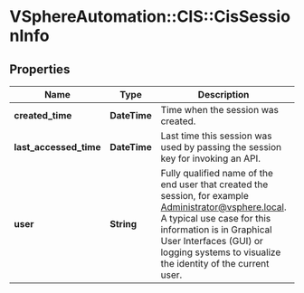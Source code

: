 # VSphereAutomation::CIS::CisSessionInfo

## Properties
Name | Type | Description | Notes
------------ | ------------- | ------------- | -------------
**created_time** | **DateTime** | Time when the session was created. | 
**last_accessed_time** | **DateTime** | Last time this session was used by passing the session key for invoking an API. | 
**user** | **String** | Fully qualified name of the end user that created the session, for example Administrator@vsphere.local. A typical use case for this information is in Graphical User Interfaces (GUI) or logging systems to visualize the identity of the current user. | 


